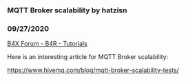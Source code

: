 ### MQTT Broker scalability by hatzisn
### 09/27/2020
[B4X Forum - B4R - Tutorials](https://www.b4x.com/android/forum/threads/122831/)

Here is an interesting article for MQTT Broker scalability:  
  
<https://www.hivemq.com/blog/mqtt-broker-scalability-tests/>